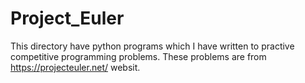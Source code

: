 # Project_Euler
This directory have python programs which I have written to practive competitive programming problems. 
These problems are from https://projecteuler.net/ websit.
